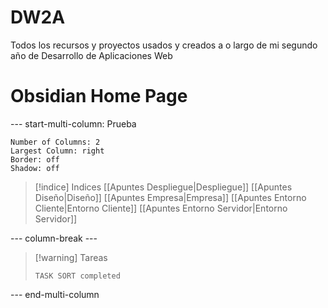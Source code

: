 # DW2A
Todos los recursos y proyectos usados y creados a o largo de mi segundo año de Desarrollo de Aplicaciones Web



# Obsidian Home Page

--- start-multi-column: Prueba
```column-settings
Number of Columns: 2
Largest Column: right
Border: off
Shadow: off
```


>[!indice] Indices
> [[Apuntes Despliegue|Despliegue]]
> [[Apuntes Diseño|Diseño]]
> [[Apuntes Empresa|Empresa]]
> [[Apuntes Entorno Cliente|Entorno Cliente]]
> [[Apuntes Entorno Servidor|Entorno Servidor]]

--- column-break ---


> [!warning] Tareas
> ```dataview
> TASK SORT completed
> ```


--- end-multi-column 